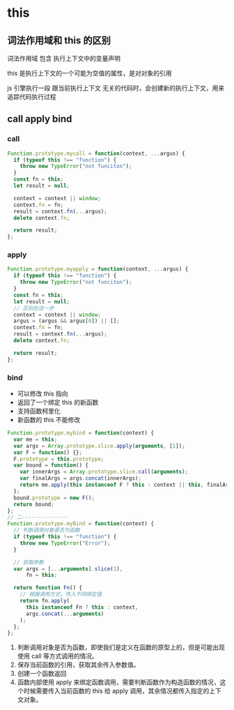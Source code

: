 # this

## 词法作用域和 this 的区别

词法作用域 包含 执行上下文中的变量声明

this 是执行上下文的一个可能为空值的属性，是对对象的引用

js 引擎执行一段 跟当前执行上下文 无关的代码时，会创建新的执行上下文，用来追踪代码执行过程

## call apply bind

### call

```js
Function.prototype.mycall = function(context, ...argus) {
  if (typeof this !== "function") {
    throw new TypeError("not funciton");
  }
  const fn = this;
  let result = null;

  context = context || window;
  context.fn = fn;
  result = context.fn(...argus);
  delete context.fn;

  return result;
};
```

### apply

```js
Function.prototype.myapply = function(context, ...argus) {
  if (typeof this !== "function") {
    throw new TypeError("not funciton");
  }
  const fn = this;
  let result = null;
  // 区别在这一步
  context = context || window;
  argus = (argus && argus[0]) || [];
  context.fn = fn;
  result = context.fn(...argus);
  delete context.fn;

  return result;
};
```

### bind

- 可以修改 this 指向
- 返回了一个绑定 this 的新函数
- 支持函数柯里化
- 新函数的 this 不能修改

```js
Function.prototype.mybind = function(context) {
  var me = this;
  var args = Array.prototype.slice.apply(arguments, [1]);
  var F = function() {};
  F.prototype = this.prototype;
  var bound = function() {
    var innerArgs = Array.prototype.slice.call(arguments);
    var finalArgs = args.concat(innerArgs);
    return me.apply(this instanceof F ? this : context || this, finalArgs);
  };
  bound.prototype = new F();
  return bound;
};
// 二---------------
Function.prototype.myBind = function(context) {
  // 判断调用对象是否为函数
  if (typeof this !== "function") {
    throw new TypeError("Error");
  }

  // 获取参数
  var args = [...arguments].slice(1),
      fn = this;

  return function Fn() {
    // 根据调用方式，传入不同绑定值
    return fn.apply(
      this instanceof Fn ? this : context,
      args.concat(...arguments)
    );
  };
};
```

1. 判断调用对象是否为函数，即使我们是定义在函数的原型上的，但是可能出现使用 call 等方式调用的情况。
2. 保存当前函数的引用，获取其余传入参数值。
3. 创建一个函数返回
4. 函数内部使用 apply 来绑定函数调用，需要判断函数作为构造函数的情况，这个时候需要传入当前函数的 this 给 apply 调用，其余情况都传入指定的上下文对象。
